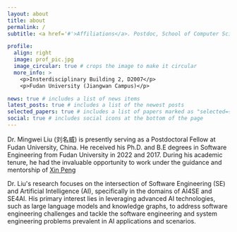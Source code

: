 ```yaml
---
layout: about
title: about
permalink: /
subtitle: <a href='#'>Affiliations</a>. Postdoc, School of Computer Science, Fudan University

profile:
  align: right
  image: prof_pic.jpg
  image_circular: true # crops the image to make it circular
  more_info: >
    <p>Insterdisciplinary Building 2, D2007</p>
    <p>Fudan University (Jiangwan Campus)</p>

news: true # includes a list of news items
latest_posts: true # includes a list of the newest posts
selected_papers: true # includes a list of papers marked as "selected={true}"
social: true # includes social icons at the bottom of the page
---
```


Dr. Mingwei Liu (刘名威) is presently serving as a Postdoctoral Fellow at Fudan University, China.
He received his Ph.D. and B.E degrees in Software Engineering from Fudan University in 2022 and 2017.
During his academic tenure, he had the invaluable opportunity to work under the guidance and mentorship of <a href="https://cspengxin.github.io/">Xin Peng</a>


Dr. Liu's research focuses on the intersection of Software Engineering (SE) and Artificial Intelligence (AI), specifically in the domains of AI4SE and SE4AI.
His primary interest lies in leveraging advanced AI technologies, such as large language models and knowledge graphs, to address software engineering challenges and tackle the software engineering and system engineering problems prevalent in AI applications and scenarios.

<!--
# Write your biography here. Tell the world about yourself. Link to your favorite [subreddit](http://reddit.com). You can put a picture in, too. The code is already in, just name your picture `prof_pic.jpg` and put it in the `img/` folder.

# Put your address / P.O. box / other info right below your picture. You can also disable any of these elements by editing `profile` property of the YAML header of your `_pages/about.md`. Edit `_bibliography/papers.bib` and Jekyll will render your [publications page](/al-folio/publications/) automatically.

-->